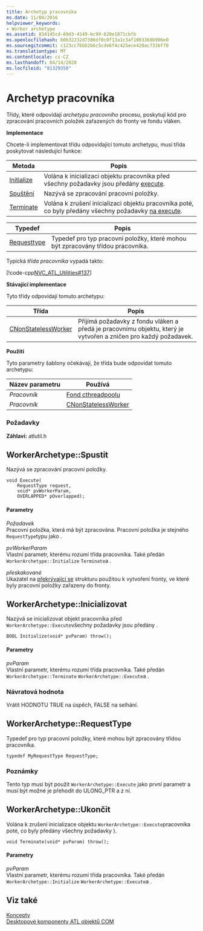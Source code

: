 ```yaml
---
title: Archetyp pracovníka
ms.date: 11/04/2016
helpviewer_keywords:
- Worker archetype
ms.assetid: 834145cd-09d3-4149-bc99-620e1871cbfb
ms.openlocfilehash: b0b32232d7386df0c0f13a1c3af1003369b906e0
ms.sourcegitcommit: c123cc76bb2b6c5cde6f4c425ece420ac733bf70
ms.translationtype: MT
ms.contentlocale: cs-CZ
ms.lasthandoff: 04/14/2020
ms.locfileid: "81329350"
---
```

# <a name="worker-archetype"></a>Archetyp pracovníka

Třídy, které odpovídají *archetypu pracovního* procesu, poskytují kód pro zpracování pracovních položek zařazených do fronty ve fondu vláken.

**Implementace**

Chcete-li implementovat třídu odpovídající tomuto archetypu, musí třída poskytovat následující funkce:

|Metoda|Popis|
|------------|-----------------|
|[Initialize](#initialize)|Volána k inicializaci objektu pracovníka před všechny požadavky jsou předány [execute](#execute).|
|[Spuštění](#execute)|Nazývá se zpracování pracovní položky.|
|[Terminate](#terminate)|Volána k zrušení inicializaci objektu pracovníka poté, co byly předány všechny požadavky [na execute](#execute).|

|Typedef|Popis|
|-------------|-----------------|
|[Requesttype](#requesttype)|Typedef pro typ pracovní položky, které mohou být zpracovány třídou pracovníka.|

Typická *třída pracovníka* vypadá takto:

[!code-cpp[NVC_ATL_Utilities#137](../../atl/codesnippet/cpp/worker-archetype_1.cpp)]

**Stávající implementace**

Tyto třídy odpovídají tomuto archetypu:

|Třída|Popis|
|-----------|-----------------|
|[CNonStatelessWorker](../../atl/reference/cnonstatelessworker-class.md)|Přijímá požadavky z fondu vláken a předá je pracovnímu objektu, který je vytvořen a zničen pro každý požadavek.|

**Použití**

Tyto parametry šablony očekávají, že třída bude odpovídat tomuto archetypu:

|Název parametru|Používá|
|--------------------|-------------|
|*Pracovník*|[Fond cthreadpoolu](../../atl/reference/cthreadpool-class.md)|
|*Pracovník*|[CNonStatelessWorker](../../atl/reference/cnonstatelessworker-class.md)|

### <a name="requirements"></a>Požadavky

**Záhlaví:** atlutil.h

## <a name="workerarchetypeexecute"></a><a name="execute"></a>WorkerArchetype::Spustit

Nazývá se zpracování pracovní položky.

```
void Execute(
    RequestType request,
    void* pvWorkerParam,
    OVERLAPPED* pOverlapped);
```

#### <a name="parameters"></a>Parametry

*Požadavek*<br/>
Pracovní položka, která má být zpracována. Pracovní položka je stejného `RequestType`typu jako .

*pvWorkerParam*<br/>
Vlastní parametr, kterému rozumí třída pracovníka. Také předán `WorkerArchetype::Initialize` `Terminate`a .

*přeskakované*<br/>
Ukazatel na [překrývající se](/windows/win32/api/minwinbase/ns-minwinbase-overlapped) strukturu použitou k vytvoření fronty, ve které byly pracovní položky zařazeny do fronty.

## <a name="workerarchetypeinitialize"></a><a name="initialize"></a>WorkerArchetype::Inicializovat

Nazývá se inicializovat objekt pracovníka před `WorkerArchetype::Execute`všechny požadavky jsou předány .

```
BOOL Initialize(void* pvParam) throw();
```

#### <a name="parameters"></a>Parametry

*pvParam*<br/>
Vlastní parametr, kterému rozumí třída pracovníka. Také předán `WorkerArchetype::Terminate` `WorkerArchetype::Execute`a .

### <a name="return-value"></a>Návratová hodnota

Vrátit HODNOTU TRUE na úspěch, FALSE na selhání.

## <a name="workerarchetyperequesttype"></a><a name="requesttype"></a>WorkerArchetype::RequestType

Typedef pro typ pracovní položky, které mohou být zpracovány třídou pracovníka.

```
typedef MyRequestType RequestType;
```

### <a name="remarks"></a>Poznámky

Tento typ musí být použit `WorkerArchetype::Execute` jako první parametr a musí být možné je přehodit do ULONG_PTR a z ní.

## <a name="workerarchetypeterminate"></a><a name="terminate"></a>WorkerArchetype::Ukončit

Volána k zrušení inicializace objektu `WorkerArchetype::Execute`pracovníka poté, co byly předány všechny požadavky ).

```
void Terminate(void* pvParam) throw();
```

#### <a name="parameters"></a>Parametry

*pvParam*<br/>
Vlastní parametr, kterému rozumí třída pracovníka. Také předán `WorkerArchetype::Initialize` `WorkerArchetype::Execute`a .

## <a name="see-also"></a>Viz také

[Koncepty](../../atl/active-template-library-atl-concepts.md)<br/>
[Desktopové komponenty ATL objektů COM](../../atl/atl-com-desktop-components.md)
